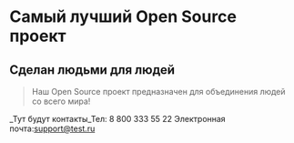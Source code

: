 # Самый лучший Open Source проект

## Сделан людьми для людей

> Наш Open Source проект предназначен для объединения людей со всего мира!

_Тут будут контакты_Тел: 8 800 333 55 22
Электронная почта:support@test.ru
